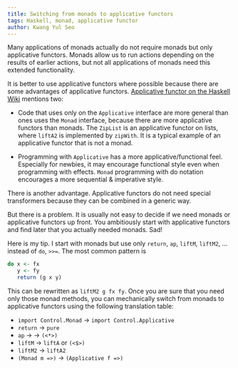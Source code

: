 ```yaml
---
title: Switching from monads to applicative functors
tags: Haskell, monad, applicative functor
author: Kwang Yul Seo
---
```


Many applications of monads actually do not require monads but only applicative
functors. Monads allow us to run actions depending on the results of earlier
actions, but not all applications of monads need this extended functionality.

It is better to use applicative functors where possible because there are some
advantages of applicative functors. [Applicative functor on the Haskell
Wiki][applicative] mentions two:

* Code that uses only on the `Applicative` interface are more general than ones
  uses the `Monad` interface, because there are more applicative functors than
  monads. The `ZipList` is an applicative functor on lists, where `liftA2` is
  implemented by `zipWith`. It is a typical example of an applicative functor
  that is not a monad.

* Programming with `Applicative` has a more applicative/functional feel.
  Especially for newbies, it may encourage functional style even when
  programming with effects. `Monad` programming with do notation encourages a
  more sequential & imperative style.

There is another advantage. Applicative functors do not need special
transformers because they can be combined in a generic way.

But there is a problem. It is usually not easy to decide if we need monads or
applicative functors up front. You ambitiously start with applicative functors
and find later that you actually needed monads. Sad!

Here is my tip. I start with monads but use only `return`, `ap`, `liftM`, `liftM2`, …
instead of `do`, `>>=`. The most common pattern is

```haskell
do x <- fx
   y <- fy
   return (g x y)
```

This can be rewritten as `liftM2 g fx fy`. Once you are sure that you need only
those monad methods, you can mechanically switch from monads to applicative
functors using the following translation table:

* `import Control.Monad` -> `import Control.Applicative`
* `return` -> `pure`
* `ap` -> -> `(<*>)`
* `liftM` -> `liftA` or `(<$>)`
* `liftM2` -> `liftA2`
* `(Monad m =>)` -> `(Applicative f =>)`

[applicative]: http://www.haskell.org/haskellwiki/Applicative_functor#Some_advantages_of_applicative_functors

